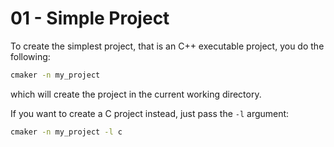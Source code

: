 # 01 - Simple Project

To create the simplest project, that is an C++ executable project, you do the following:

```bash
cmaker -n my_project
```

which will create the project in the current working directory.

If you want to create a C project instead, just pass the ``-l`` argument:

```bash
cmaker -n my_project -l c
```
